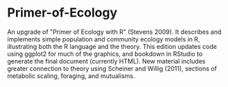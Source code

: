 # Primer-of-Ecology
An upgrade of "Primer of Ecology with R" (Stevens 2009). It describes and implements simple population and community ecology models in R, illustrating both the R language and the theory. This edition updates code using ggplot2 for much of the graphics, and bookdown in RStudio to generate the final document (currently HTML). 
New material includes greater connection to theory using Scheiner and Willig (2011), sections of metabolic scaling, foraging, and mutualisms.
